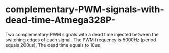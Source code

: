 # complementary-PWM-signals-with-dead-time-Atmega328P-
Two complementary PWM signals with a dead time injected between the switching edges of each signal. The PWM frequency is 5000Hz (period equals 200us), The dead time equals to 10us
